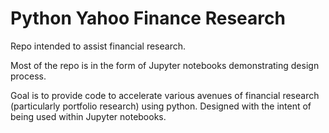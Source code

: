 # Python Yahoo Finance Research

Repo intended to assist financial research.

Most of the repo is in the form of Jupyter notebooks demonstrating design process.

Goal is to provide code to accelerate various avenues of financial research (particularly portfolio research) using python. Designed with the intent of being used within Jupyter notebooks. 
